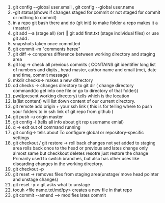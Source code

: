 1. git config --global user.email , git config --global user.name
2. -git status(shows if changes staged for commit or not staged for commit or nothing to commit)
3. in  a repo git bash there and do (git init)  to make folder a repo makes it a (master)
4. git add --a (stage all) (or) || git add first.txt (stage individual files) or use git add .
5.  snapshots taken once committed
6. git commit -m "comments heree"
7. git diff -> compares difference between working directory and staging area
7. git log -> check all previous commits ( CONTAINS git identifier long list of numbers and digits , head master, author name and email (me), date and time, commit message)
8. mkdir checks-> makes a new difrectory
9. cd checks -> changes directory to git dir ( change directory command(to get into one file or go to directory of that folder))
10. pwd(present working directory) tells which is the location 
11. ls(list content) will list down content of our current directory.
12. git remote add origin + your ssh link ( this is for telling where to push your folders to in ssh link of git repo from github )
13. git push  -u origin master 
14. git config -l   (tells all info about git rep username emial)
15. q -> exit out of command running 
16. git config-> tells about To configure global or repository-specific settings
17. git checkout / git restore <file name> -> roll back changes not yet added to staging area rolls back once to the head or previous and lates change only  almost same but checkkout deletes resotre just restore the change
Primarily used to switch branches, but also has other uses like discarding changes in the working directory.
18. git checkout -p
19. git reset -> removes files from staging area(unstage/ move head pointer and unstage changes)
20. git reset -p > git asks what to unstage
21. tocuh <file name.txt/md/py> creates a new file in that repo
22. git commit --amend --> modifies lates commit
